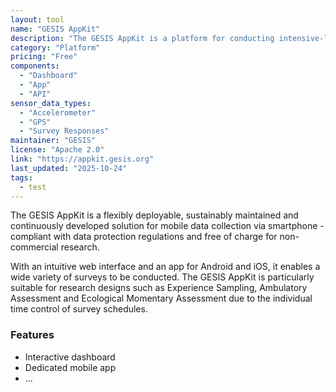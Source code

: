 ```yaml
---
layout: tool
name: "GESIS AppKit"
description: "The GESIS AppKit is a platform for conducting intensive-longitudinal smartphone studies."
category: "Platform"
pricing: "Free"
components:
  - "Dashboard"
  - "App"
  - "API"
sensor_data_types:
  - "Accelerometer"
  - "GPS"
  - "Survey Responses"
maintainer: "GESIS"
license: "Apache 2.0"
link: "https://appkit.gesis.org"
last_updated: "2025-10-24"
tags:
  - test
---
```


The GESIS AppKit is a flexibly deployable, sustainably maintained and continuously developed solution for mobile data collection via smartphone - compliant with data protection regulations and free of charge for non-commercial research.

With an intuitive web interface and an app for Android and iOS, it enables a wide variety of surveys to be conducted. The GESIS AppKit is particularly suitable for research designs such as Experience Sampling, Ambulatory Assessment and Ecological Momentary Assessment due to the individual time control of survey schedules.

### Features

- Interactive dashboard
- Dedicated mobile app
- ...